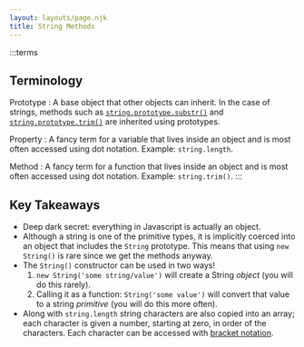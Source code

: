 ```yaml
---
layout: layouts/page.njk
title: String Methods
---
```


:::terms
## Terminology
Prototype
: A base object that other objects can inherit. In the case of strings, methods such as [`string.prototype.substr()`](https://developer.mozilla.org/en-US/docs/Web/JavaScript/Reference/Global_Objects/String/substr) and [`string.prototype.trim()`](https://developer.mozilla.org/en-US/docs/Web/JavaScript/Reference/Global_Objects/String/trim) are inherited using prototypes.

Property
: A fancy term for a variable that lives inside an object and is most often accessed using dot notation. Example: `string.length`.

Method
: A fancy term for a function that lives inside an object and is most often accessed using dot notation. Example: `string.trim()`.
:::

## Key Takeaways
- Deep dark secret: everything in Javascript is actually an object.
- Although a string is one of the primitive types, it is implicitly coerced into an object that includes the `String` prototype. This means that using `new String()` is rare since we get the methods anyway.
- The `String()` constructor can be used in two ways!
    1. `new String('some string/value')` will create a String _object_ (you will do this rarely).
    2. Calling it as a function: `String('some value')` will convert that value to a string _primitive_ (you will do this more often).
- Along with `string.length` string characters are also copied into an array; each character is given a number, starting at zero, in order of the characters. Each character can be accessed with [bracket notation](https://developer.mozilla.org/en-US/docs/Web/JavaScript/Reference/Global_Objects/Array#accessing_array_elements).
